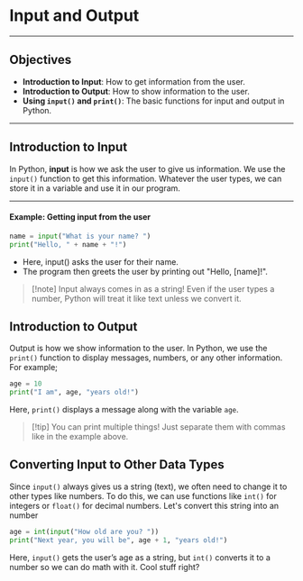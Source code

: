 # **Input and Output**

---

## **Objectives**
- **Introduction to Input**: How to get information from the user.
- **Introduction to Output**: How to show information to the user.
- **Using `input()` and `print()`**: The basic functions for input and output in Python.

---

## **Introduction to Input**

In Python, **input** is how we ask the user to give us information. We use the `input()` function to get this information. Whatever the user types, we can store it in a variable and use it in our program.

---

#### **Example: Getting input from the user**

```python
name = input("What is your name? ")
print("Hello, " + name + "!")
```
- Here, input() asks the user for their name.
- The program then greets the user by printing out "Hello, [name]!".

> [!note] Input always comes in as a string!
> Even if the user types a number, Python will treat it like text unless we convert it.

## Introduction to Output
Output is how we show information to the user. In Python, we use the `print()` function to display messages, numbers, or any other information.
For example;
```python
age = 10
print("I am", age, "years old!")
```
Here, `print()` displays a message along with the variable `age`.

> [!tip] You can print multiple things!
> Just separate them with commas like in the example above.

## Converting Input to Other Data Types
Since `input()` always gives us a string (text), we often need to change it to other types like numbers. To do this, we can use functions like `int()` for integers or `float()` for decimal numbers.
 Let's convert this string into an number
```python
age = int(input("How old are you? "))
print("Next year, you will be", age + 1, "years old!")
```
Here, `input()` gets the user’s age as a string, but `int()` converts it to a number so we can do math with it. Cool stuff right?



